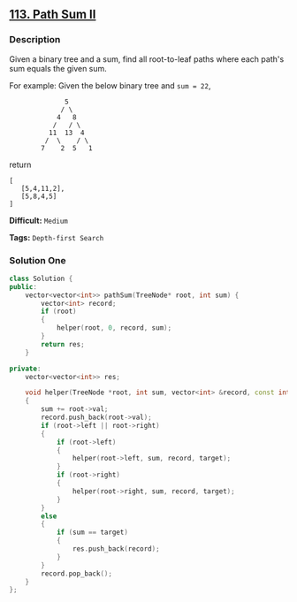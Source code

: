 ## [113. Path Sum II](https://leetcode.com/problems/path-sum-ii/#/description)

### Description

Given a binary tree and a sum, find all root-to-leaf paths where each path's sum equals the given sum.

For example:
Given the below binary tree and `sum = 22`,

```
              5
             / \
            4   8
           /   / \
          11  13  4
         /  \    / \
        7    2  5   1
```

return

```
[
   [5,4,11,2],
   [5,8,4,5]
]
```

**Difficult:** `Medium`

**Tags:** `Depth-first Search`

### Solution One

```c++
class Solution {
public:
    vector<vector<int>> pathSum(TreeNode* root, int sum) {
        vector<int> record;
        if (root)
        {
            helper(root, 0, record, sum);
        }
        return res;
    }

private:
    vector<vector<int>> res;

    void helper(TreeNode *root, int sum, vector<int> &record, const int &target)
    {
        sum += root->val;
        record.push_back(root->val);
        if (root->left || root->right)
        {
            if (root->left)
            {
                helper(root->left, sum, record, target);
            }
            if (root->right)
            {
                helper(root->right, sum, record, target);
            }
        }
        else
        {
            if (sum == target)
            {
                res.push_back(record);
            }
        }
        record.pop_back();
    }
};
```
